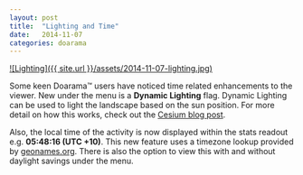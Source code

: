 ```yaml
---
layout: post
title:  "Lighting and Time"
date:   2014-11-07
categories: doarama
---
```


[]()
[![Lighting]({{ site.url }}/assets/2014-11-07-lighting.jpg)](http://www.doarama.com/view/74206)

Some keen Doarama&trade; users have noticed time related enhancements to the viewer.
New under the <i class="fa fa-cog fa-lg"></i> menu is a **<i class="fa fa-sun-o"></i> Dynamic Lighting** flag.
Dynamic Lighting can be used to light the landscape based on the sun position.  For more detail on how this works, check out the [Cesium blog post](http://cesiumjs.org/2014/10/07/STK-World-Terrain-updated/).

Also, the local time of the activity is now displayed within the stats readout e.g. **<i class="fa fa-clock-o fa-lg"></i> 05:48:16 (UTC +10)**.  This new feature uses a timezone lookup provided by [geonames.org](http://www.geonames.org/).
There is also the option to view this with and without daylight savings under the <i class="fa fa-cog fa-lg"></i> menu.
